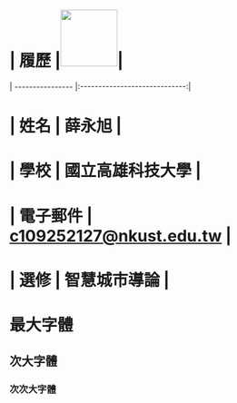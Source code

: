 # |      履歷        |<img src="https://scontent.ftpe7-4.fna.fbcdn.net/v/t1.6435-9/121672854_1721742874648772_6927822831655864488_n.jpg?_nc_cat=107&ccb=1-7&_nc_sid=5f2048&_nc_ohc=vtOuypLBv6sAb6nuYHt&_nc_ht=scontent.ftpe7-4.fna&oh=00_AfC9h_-fQLdkIgswoD8XDaRvC-Pj2t5jIIbSP0gFEO-k0g&oe=663B0DF5" width=100 height=100/>|
| ---------------- |:-----------------------------:|
# | 姓名             | 薛永旭                  |
# | 學校             | 國立高雄科技大學                  |
# | 電子郵件         | c109252127@nkust.edu.tw          |
# | 選修             | 智慧城市導論                  |
# 最大字體
## 次大字體
### 次次大字體
